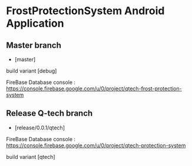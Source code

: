 # FrostProtectionSystem Android Application

## Master branch

- [master]

 build variant [debug]

FireBase Database console : https://console.firebase.google.com/u/0/project/qtech-frost-protection-system


## Release Q-tech branch

- [release/0.0.1/qtech]

FireBase Database console : https://console.firebase.google.com/u/0/project/qtech-protection-system

build variant [qtech]
